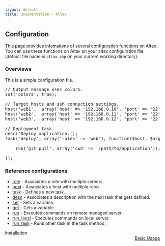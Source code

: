 ```yaml
---
layout: default
title: Documentation - Altax
---
```

## Configuration

This page provides infomations of several configuration functions on Altax.
You can use these functions on Altax on your altax configuration file (default file name is `altax.php` on your current working directory).


### Overviews

This is a simple configuration file.

<pre class="php">
// Output message uses colors.
set('colors', true);

// Target hosts and ssh connection settings.
host('web1',  array('host' => '192.168.0.10', 'port' => '22'), 'web');
host('web2',  array('host' => '192.168.0.11', 'port' => '22'), 'web');
host('web3',  array('host' => '192.168.0.12', 'port' => '22'), 'web');

// Deployment task.
desc('Deploy application.');
task('deploy', array('roles' => 'web'), function($host, $args){

    run('git pull', array('cwd' => '/path/to/application'));

});
</pre>

### Reference configurations

* [role](/altax/documentation/configuration/role.html) - Associates a role with multiple servers.
* [host](/altax/documentation/configuration/host.html) - Associates a host with multiple roles.
* [task](/altax/documentation/configuration/task.html) - Defines a new task.
* [desc](/altax/documentation/configuration/desc.html) - Associates a description with the next task that gets defined.
* [set](/altax/documentation/configuration/set.html) - Sets a variable.
* [get](/altax/documentation/configuration/get.html) - Gets a variable.
* [run](/altax/documentation/configuration/run.html) - Executes commands on remote managed server.
* [run_local](/altax/documentation/configuration/run_local.html) - Executes commands on local server.
* [run_task](/altax/documentation/configuration/run_task.html) - Runs other task in the task method.


<div class="row">
  <div class="span4">
    <a class="prev" href="/altax/documentation/installation.html">Installation</a>
  </div>
  <div class="span4 offset4" style="text-align: right;">
    <a class="next" href="/altax/documentation/basic-usage.html">Basic Usage</a>
  </div>
</div>

